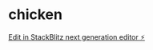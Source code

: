 # chicken

[Edit in StackBlitz next generation editor ⚡️](https://stackblitz.com/~/github.com/endreoo/chicken)